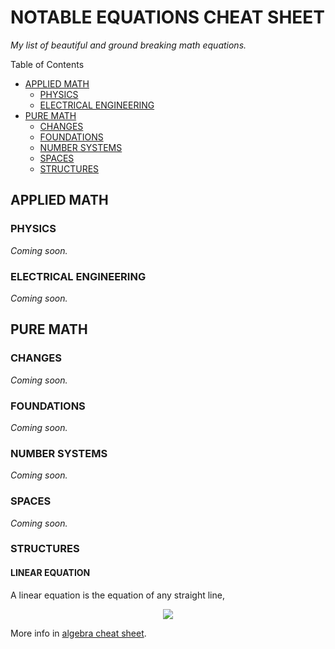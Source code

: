 # NOTABLE EQUATIONS CHEAT SHEET

_My list of beautiful and ground breaking math equations._

Table of Contents

* [APPLIED MATH](https://github.com/JeffDeCola/my-cheat-sheets/tree/master/other/stem/math/notable-equations/notable-equations-cheat-sheet#applied-math)
  * [PHYSICS](https://github.com/JeffDeCola/my-cheat-sheets/tree/master/other/stem/math/notable-equations/notable-equations-cheat-sheet#physics)
  * [ELECTRICAL ENGINEERING](https://github.com/JeffDeCola/my-cheat-sheets/tree/master/other/stem/math/notable-equations/notable-equations-cheat-sheet#electrical-engineering)
* [PURE MATH](https://github.com/JeffDeCola/my-cheat-sheets/tree/master/other/stem/math/notable-equations/notable-equations-cheat-sheet#pure-math)
  * [CHANGES](https://github.com/JeffDeCola/my-cheat-sheets/tree/master/other/stem/math/notable-equations/notable-equations-cheat-sheet#changes)
  * [FOUNDATIONS](https://github.com/JeffDeCola/my-cheat-sheets/tree/master/other/stem/math/notable-equations/notable-equations-cheat-sheet#foundations)
  * [NUMBER SYSTEMS](https://github.com/JeffDeCola/my-cheat-sheets/tree/master/other/stem/math/notable-equations/notable-equations-cheat-sheet#number-systems)
  * [SPACES](https://github.com/JeffDeCola/my-cheat-sheets/tree/master/other/stem/math/notable-equations/notable-equations-cheat-sheet#spaces)
  * [STRUCTURES](https://github.com/JeffDeCola/my-cheat-sheets/tree/master/other/stem/math/notable-equations/notable-equations-cheat-sheet#structures)

## APPLIED MATH

### PHYSICS

_Coming soon._

### ELECTRICAL ENGINEERING

_Coming soon._

## PURE MATH

### CHANGES

_Coming soon._

### FOUNDATIONS

_Coming soon._

### NUMBER SYSTEMS

_Coming soon._

### SPACES

_Coming soon._

### STRUCTURES

#### LINEAR EQUATION

A linear equation is the equation of any straight line,

<p align="center">
    <img src="svgs/y-eq-mx+b.svg"
    align="middle"
</p>

More info in
[algebra cheat sheet](https://github.com/JeffDeCola/my-cheat-sheets/tree/master/other/stem/math/pure/structures/algebra-cheat-sheet#linear-functions-m-is-slope).
